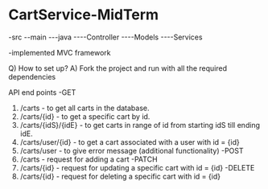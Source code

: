 # CartService-MidTerm
-src
--main
---java
----Controller
----Models
----Services

-implemented MVC framework

Q) How to set up?
A) Fork the project and run with all the required dependencies

API end points
-GET
1) /carts - to get all carts in the database.
2) /carts/{id} - to get a specific cart by id.
3) /carts/{idS}/{idE} - to get carts in range of id from starting idS till ending idE.
4) /carts/user/{id} - to get a cart associated with a user with id = {id}
5) /carts/user - to give error message (additional functionality)
-POST
1) /carts - request for adding a cart
-PATCH
1) /carts/{id} - request for updating a specific cart with id = {id}
-DELETE
1) /carts/{id} - request for deleting a specific cart with id = {id}

